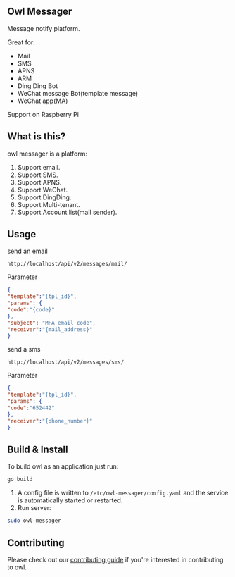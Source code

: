 ## Owl Messager

Message notify platform.

Great for:

* Mail
* SMS
* APNS
* ARM
* Ding Ding Bot
* WeChat message Bot(template message)
* WeChat app(MA)

Support on Raspberry Pi

## What is this?

owl messager is a platform:

1. Support email.
2. Support SMS.
3. Support APNS.
4. Support WeChat.
5. Support DingDing.
6. Support Multi-tenant.
7. Support Account list(mail sender).

## Usage

send an email

```shell
http://localhost/api/v2/messages/mail/
```

Parameter

```json
{
"template":"{tpl_id}",
"params": {
"code":"{code}"
},
"subject": "MFA email code",
"receiver":"{mail_address}"
}
```

send a sms

```shell
http://localhost/api/v2/messages/sms/
```

Parameter

```json
{
"template":"{tpl_id}",
"params": {
"code":"652442"
},
"receiver":"{phone_number}"
}
```

Build & Install
--------------

To build owl as an application just run:

```bash
go build
```

1. A config file is written to `/etc/owl-messager/config.yaml` and the service is automatically started or restarted.
2. Run server:

```bash
sudo owl-messager
```

Contributing
------------

Please check out our [contributing guide](CONTRIBUTING.md) if you're interested in contributing to owl.
